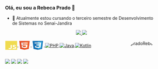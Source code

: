 ### Olá, eu sou a Rebeca Prado 👋
- 🌱 Atualmente estou cursando o terceiro semestre de Desenvolvimento de Sistemas no Senai-Jandira 


<div align="center">
  <a href="https://github.com/pradoRebeca">
  <img height="180em" src="https://github-readme-stats.vercel.app/api?username=pradoRebeca&show_icons=true&theme=dark&include_all_commits=true&count_private=true"/>
  <img height="180em" src="https://github-readme-stats.vercel.app/api/top-langs/?username=pradoRebeca&layout=compact&langs_count=7&theme=dark"/>
</div>
 <div style="display: inline_block"><br>
  <img align="center" alt="Js" height="30" width="40" src="https://raw.githubusercontent.com/devicons/devicon/master/icons/javascript/javascript-plain.svg">
  <img align="center" alt="HTML" height="30" width="40" src="https://raw.githubusercontent.com/devicons/devicon/master/icons/html5/html5-original.svg">
  <img align="center" alt="CSS" height="30" width="40" src="https://raw.githubusercontent.com/devicons/devicon/master/icons/css3/css3-original.svg">
  <img align="center" alt="PHP" height="30" width="35"  src="https://cdn-icons-png.flaticon.com/512/919/919830.png">
  <img align="center" alt="Java" height="30" width="35"  src="https://cdn-icons-png.flaticon.com/512/919/919854.png">
  <img align="center" alt="Kotlin" height="30" width="40" src="https://cdn-icons-png.flaticon.com/512/528/528260.png">
  <img align="right" alt="pradoRebeca" height="150" style="border-radius:50px;" src="https://share-cdn.picrew.me/shareImg/org/202110/338224_bEhhLXhu.png">
</div>

##
   
<div> 
  <a href="https://www.instagram.com/rebecaaprado/" target="_blank"><img src="https://img.shields.io/badge/-Instagram-%23E4405F?style=for-the-badge&logo=instagram&logoColor=white" target="_blank"></a>
 <a href="" target="_blank"><img src="https://img.shields.io/badge/Discord-7289DA?style=for-the-badge&logo=discord&logoColor=white" target="_blank"></a> 
  <a href = "mailto:rebeca.2003.prado@gmail.com"><img src="https://img.shields.io/badge/-Gmail-%23333?style=for-the-badge&logo=gmail&logoColor=white" target="_blank"></a>
  <a href="https://www.linkedin.com/in/rebeca-prado-a20759212/" target="_blank"><img src="https://img.shields.io/badge/-LinkedIn-%230077B5?style=for-the-badge&logo=linkedin&logoColor=white" target="_blank"></a> 
</div>

